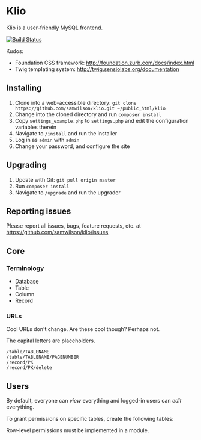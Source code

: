 Klio
====

Klio is a user-friendly MySQL frontend.

[![Build Status](https://travis-ci.org/samwilson/klio.svg)](https://travis-ci.org/samwilson/klio)

Kudos:
* Foundation CSS framework: http://foundation.zurb.com/docs/index.html
* Twig templating system: http://twig.sensiolabs.org/documentation

## Installing

1. Clone into a web-accessible directory: `git clone https://github.com/samwilson/klio.git ~/public_html/klio`
2. Change into the cloned directory and run `composer install`
3. Copy `settings_example.php` to `settings.php` and edit the configuration variables therein
5. Navigate to `/install` and run the installer
6. Log in as `admin` with `admin`
7. Change your password, and configure the site

## Upgrading

1. Update with Git: `git pull origin master`
2. Run `composer install`
3. Navigate to `/upgrade` and run the upgrader

## Reporting issues

Please report all issues, bugs, feature requests, etc. at
https://github.com/samwilson/klio/issues

## Core

### Terminology

* Database
* Table
* Column
* Record

### URLs

Cool URLs don't change. Are these cool though? Perhaps not.

The capital letters are placeholders.

    /table/TABLENAME
    /table/TABLENAME/PAGENUMBER
    /record/PK
    /record/PK/delete

## Users

By default, everyone can *view* everything and logged-in users can *edit* everything.

To grant permissions on specific tables, create the following tables:



Row-level permissions must be implemented in a module.
